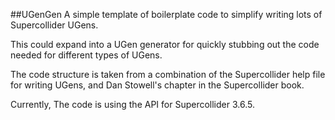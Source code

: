 ##UGenGen
A simple template of boilerplate code to simplify writing lots of Supercollider UGens.

This could expand into a UGen generator for quickly stubbing out the code needed for different types of UGens.

The code structure is taken from a combination of the Supercollider help file for writing UGens, and Dan Stowell's chapter
in the Supercollider book.

Currently, The code is using the API for Supercollider 3.6.5.
